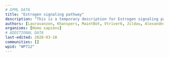 ```yaml
---
# GPML DATA
title: "Estrogen signaling pathway"
description: "This is a temporary description for Estrogen signaling pathway"
authors: [Lauravanzon, Khanspers, MaintBot, Vtriver6, Jildau, AlexanderPico, L Dupuis]
organisms: [Homo sapiens]
# ADDITIONAL DATA
last-edited: 2020-03-18
communities: []
wpid: "WP712"
---
```

